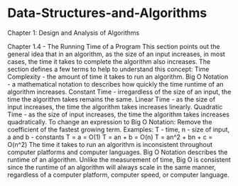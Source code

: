 # Data-Structures-and-Algorithms

Chapter 1:  Design and Analysis of Algorithms

Chapter 1.4 - The Running Time of a Program
This section points out the general idea that in an algorithm, as the size of an input increases, in most cases, the time it takes to complete the algorithm also increases.
The section defines a few terms to help to understand this concept:
Time Complexity - the amount of time it takes to run an algorithm.
Big O Notation - a mathematical notation to describes how quickly the time runtime of an algorithm increases.
Constant Time - irregardless of the size of an input, the time the algorithm takes remains the same.
Linear Time - as the size of input increases, the time the algorithm takes increases linearly.
Quadratic Time - as the size of input increases, the time the algorithm takes increases quadratically. 
To change an expression to Big O Notation: Remove the coefficient of the fastest growing term.
Examples: T - time, n - size of input, a and b - constants
T = a = O(1)
T = an + b = O(n)
T = an^2 + bn + c = O(n^2)
The time it takes to run an algorithm is inconsistent throughout computer platforms and computer languages. Big O Notation describes the runtime of an algorithm. Unlike the measurement of time, Big O is consistent since the runtime of an algorithm will always scale in the same manner, regardless of a computer platform, computer speed, or computer language.


